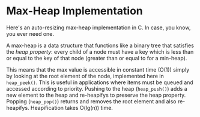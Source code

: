 # Max-Heap Implementation

Here's an auto-resizing max-heap implementation in C. In case, you know, you ever need one.

A max-heap is a data structure that functions like a binary tree that satisfies the _heap property_: every child of a node must have a key which is less than or equal to the key of that node (greater than or equal to for a min-heap). 

This means that the max value is accessible in constant time (O(1)) simply by looking at the root element of the node, implemented here in `heap_peek()`. This is useful in applications where items must be queued and accessed according to priority. Pushing to the heap (`heap_push()`) adds a new element to the heap and re-heapifys to preserve the heap property. Popping (`heap_pop()`) returns and removes the root element and also re-heapifys. Heapification takes O(lg(n)) time.

